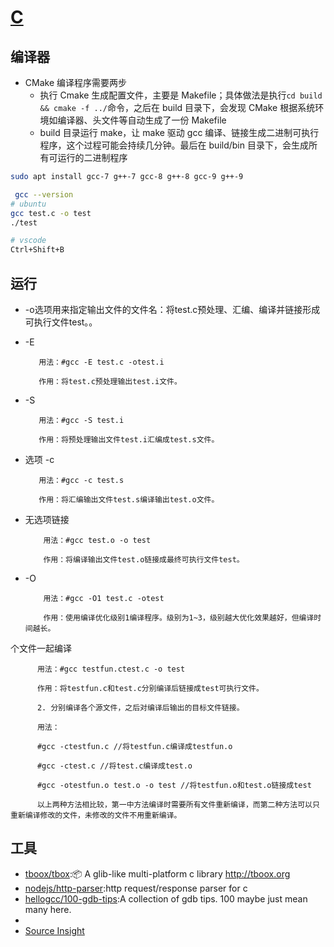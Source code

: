 # [C](link)

## 编译器

* CMake 编译程序需要两步
    - 执行 Cmake 生成配置文件，主要是 Makefile；具体做法是执行`cd build && cmake -f ../`命令，之后在 build 目录下，会发现 CMake 根据系统环境如编译器、头文件等自动生成了一份 Makefile
    -  build 目录运行 make，让 make 驱动 gcc 编译、链接生成二进制可执行程序，这个过程可能会持续几分钟。最后在 build/bin 目录下，会生成所有可运行的二进制程序

```sh
sudo apt install gcc-7 g++-7 gcc-8 g++-8 gcc-9 g++-9

 gcc --version
# ubuntu
gcc test.c -o test
./test

# vscode
Ctrl+Shift+B
```

## 运行

* -o选项用来指定输出文件的文件名：将test.c预处理、汇编、编译并链接形成可执行文件test。。
*  -E

          用法：#gcc -E test.c -otest.i

          作用：将test.c预处理输出test.i文件。
*  -S

          用法：#gcc -S test.i

          作用：将预处理输出文件test.i汇编成test.s文件。
*  选项 -c

          用法：#gcc -c test.s

          作用：将汇编输出文件test.s编译输出test.o文件。
* 无选项链接

          用法：#gcc test.o -o test

          作用：将编译输出文件test.o链接成最终可执行文件test。
* -O

          用法：#gcc -O1 test.c -otest

          作用：使用编译优化级别1编译程序。级别为1~3，级别越大优化效果越好，但编译时间越长。
个文件一起编译

          用法：#gcc testfun.ctest.c -o test

          作用：将testfun.c和test.c分别编译后链接成test可执行文件。

          2. 分别编译各个源文件，之后对编译后输出的目标文件链接。

          用法：

          #gcc -ctestfun.c //将testfun.c编译成testfun.o

          #gcc -ctest.c //将test.c编译成test.o

          #gcc -otestfun.o test.o -o test //将testfun.o和test.o链接成test

          以上两种方法相比较，第一中方法编译时需要所有文件重新编译，而第二种方法可以只重新编译修改的文件，未修改的文件不用重新编译。
## 工具

* [tboox/tbox](https://github.com/tboox/tbox):📦 A glib-like multi-platform c library http://tboox.org
* [nodejs/http-parser](nodejs/http-parser):http request/response parser for c
* [hellogcc/100-gdb-tips](https://github.com/hellogcc/100-gdb-tips):A collection of gdb tips. 100 maybe just mean many here. 
* 
* [Source Insight](https://www.sourceinsight.com/)
